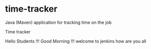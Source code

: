 # time-tracker
Java (Maven) application for tracking time on the job

Time tracker

Hello Students !!! Good Morning !!! welcome to jenkins how are you all
